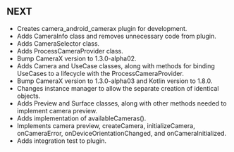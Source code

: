 ## NEXT

* Creates camera_android_camerax plugin for development.
* Adds CameraInfo class and removes unnecessary code from plugin.
* Adds CameraSelector class.
* Adds ProcessCameraProvider class.
* Bump CameraX version to 1.3.0-alpha02.
* Adds Camera and UseCase classes, along with methods for binding UseCases to a lifecycle with the ProcessCameraProvider.
* Bump CameraX version to 1.3.0-alpha03 and Kotlin version to 1.8.0.
* Changes instance manager to allow the separate creation of identical objects.
* Adds Preview and Surface classes, along with other methods needed to implement camera preview.
* Adds implementation of availableCameras().
* Implements camera preview, createCamera, initializeCamera, onCameraError, onDeviceOrientationChanged, and onCameraInitialized.
* Adds integration test to plugin.

